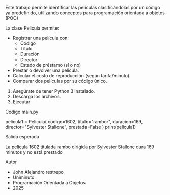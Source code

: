 Este trabajo permite identificar las peliculas clasificándolas por un código ya predefinido, utilizando conceptos para programación orientada a objetos (POO)

La clase Pelicula permite:

- Registrar una película con:
  - Código
  - Título
  - Duración
  - Director
  - Estado de préstamo (sí o no)
- Prestar o devolver una película.
- Calcular el costo de reproducción (según tarifa/minuto).
- Comparar dos películas por su código único.

1. Asegúrate de tener Python 3 instalado.
2. Descarga los archivos.
3. Ejecutar 

Código main.py

pelicula1 = Pelicula(
    codigo=1602,
    titulo="rambor",
    duracion=169,
    director="Sylvester Stallone",
    prestada=False
)
print(pelicula1)

Salida esperada

La película 1602 titulada rambo dirigida por Sylvester Stallone dura 169 minutos y no está prestado

Autor
- John Alejandro restrepo
- Uniminuto
- Programación Orientada a Objetos  
- 2025  


